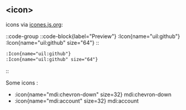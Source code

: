 ## \<icon\>

icons via [icones.js.org](https://icones.js.org/):


::code-group
  ::code-block{label="Preview"}
    :Icon{name="uil:github"}
    :Icon{name="uil:github" size="64"}
  ::
  
  ```markdown [Code]
  :Icon{name="uil:github"}
  :Icon{name="uil:github" size="64"}
  ```
::


Some icons :

* :icon{name="mdi:chevron-down" size=32} mdi:chevron-down
* :icon{name="mdi:account" size=32} mdi:account

